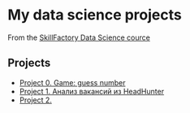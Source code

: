 # My data science projects
From the [SkillFactory Data Science cource](https://skillfactory.ru/data-scientist)
## Projects
* [Project 0. Game: guess number](https://github.com/mykhailo-sherhin/study_data_science/tree/main/Project%200.%20Game_guess%20number)
* [Project 1. Анализ вакансий из HeadHunter ](https://github.com/mykhailo-sherhin/study_data_science/tree/main/Project%201.%20%D0%90%D0%BD%D0%B0%D0%BB%D0%B8%D0%B7%20%D0%B2%D0%B0%D0%BA%D0%B0%D0%BD%D1%81%D0%B8%D0%B9%20%D0%B8%D0%B7%20HeadHunter)
* [Project 2.]()